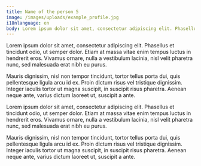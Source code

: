 ```yaml
---
title: Name of the person 5
image: /images/uploads/example_profile.jpg
i18nlanguage: en
body: Lorem ipsum dolor sit amet, consectetur adipiscing elit. Phasellus et tincidunt odio, ut semper dolor. Etiam at massa vitae enim tempus luctus in hendrerit eros. Vivamus ornare, nulla a vestibulum lacinia, nisl velit pharetra nunc, sed malesuada erat nibh eu purus.
---
```



Lorem ipsum dolor sit amet, consectetur adipiscing elit. Phasellus et tincidunt odio, ut semper dolor. Etiam at massa vitae enim tempus luctus in hendrerit eros. Vivamus ornare, nulla a vestibulum lacinia, nisl velit pharetra nunc, sed malesuada erat nibh eu purus.

Mauris dignissim, nisl non tempor tincidunt, tortor tellus porta dui, quis pellentesque ligula arcu id ex. Proin dictum risus vel tristique dignissim. Integer iaculis tortor ut magna suscipit, in suscipit risus pharetra. Aenean neque ante, varius dictum laoreet ut, suscipit a ante.

Lorem ipsum dolor sit amet, consectetur adipiscing elit. Phasellus et tincidunt odio, ut semper dolor. Etiam at massa vitae enim tempus luctus in hendrerit eros. Vivamus ornare, nulla a vestibulum lacinia, nisl velit pharetra nunc, sed malesuada erat nibh eu purus.

Mauris dignissim, nisl non tempor tincidunt, tortor tellus porta dui, quis pellentesque ligula arcu id ex. Proin dictum risus vel tristique dignissim. Integer iaculis tortor ut magna suscipit, in suscipit risus pharetra. Aenean neque ante, varius dictum laoreet ut, suscipit a ante.

